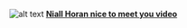 ![alt text](https://imgs.capitalfm.com/images/81967?crop=16_9&width=660&relax=1&signature=xLNPzxoRH_5K45pUwQJ6nVRJlvU=)
[**Niall Horan nice to meet you video**](https://www.youtube.com/watch?v=FaPJZbvWiIc&list=RDFaPJZbvWiIc&start_radio=1)
